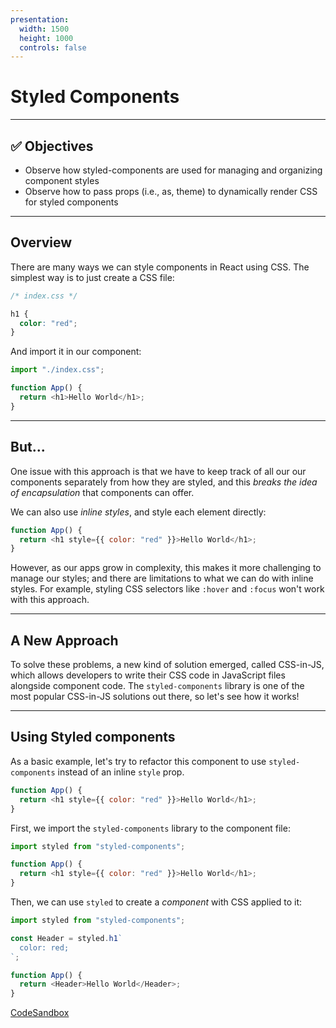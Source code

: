 ```yaml
---
presentation:
  width: 1500
  height: 1000
  controls: false
---
```



<h1> Styled Components </h1>

---

<h2><strong> ✅ Objectives </strong></h2>

- Observe how styled-components are used for managing and organizing component styles
- Observe how to pass props (i.e., as, theme) to dynamically render CSS for styled components

---


## Overview

There are many ways we can style components in React using CSS. The simplest way is to just create a CSS file:

```css
/* index.css */

h1 {
  color: "red";
}
```

And import it in our component:

```js
import "./index.css";

function App() {
  return <h1>Hello World</h1>;
}
```

---

## But...

One issue with this approach is that we have to keep track of all our our
components separately from how they are styled, and this _breaks the idea of
encapsulation_ that components can offer.

We can also use _inline styles_, and style each element directly:

```js
function App() {
  return <h1 style={{ color: "red" }}>Hello World</h1>;
}
```

However, as our apps grow in complexity, this makes it more challenging to
manage our styles; and there are limitations to what we can do with inline
styles. For example, styling CSS selectors like `:hover` and `:focus` won't work
with this approach.


---

## A New Approach

To solve these problems, a new kind of solution emerged, called CSS-in-JS, which allows developers to write their CSS code in JavaScript files alongside component code. The `styled-components` library is one of the most popular CSS-in-JS solutions out there, so let's see how it works!

---

## Using Styled components

As a basic example, let's try to refactor this component to use
`styled-components` instead of an inline `style` prop.

```js
function App() {
  return <h1 style={{ color: "red" }}>Hello World</h1>;
}
```

First, we import the `styled-components` library to the component file:

```js
import styled from "styled-components";

function App() {
  return <h1 style={{ color: "red" }}>Hello World</h1>;
}
```

Then, we can use `styled` to create a _component_ with CSS applied to it:

```js
import styled from "styled-components";

const Header = styled.h1`
  color: red;
`;

function App() {
  return <Header>Hello World</Header>;
}
```

[CodeSandbox](https://codesandbox.io/s/cool-chatterjee-90v3e7?file=/src/App.js:270-1073)

<!-- refactors slides to render, but all slide content is in workshop -->

